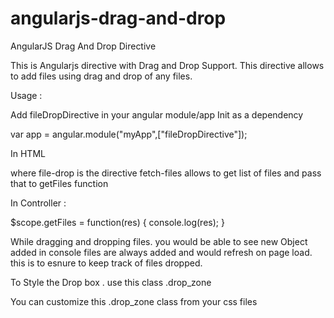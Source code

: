 # angularjs-drag-and-drop
AngularJS Drag And Drop Directive 

This is Angularjs  directive with Drag and Drop Support.
This directive allows to add files using drag and drop of any files.

Usage :

Add fileDropDirective in your angular module/app Init as a dependency

var app = angular.module("myApp",["fileDropDirective"]);



In HTML
<file-drop fetch-files="getFiles"></file-drop>

where file-drop is the directive 
fetch-files allows to get list of files and pass that to getFiles function

In Controller :

$scope.getFiles = function(res)
	 {
	 	console.log(res);
	 }
	 
	 
While dragging and dropping files. you would be able to see new Object added in console
files are always added and would refresh on page load.
this is to esnure to keep track of files dropped.


To Style the Drop box . use this class
.drop_zone

You can customize this .drop_zone class from your css files


